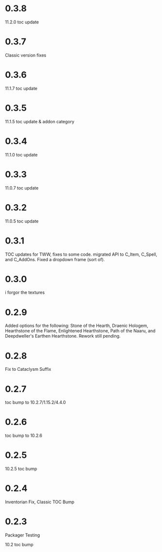 # 0.3.8

11.2.0 toc update

# 0.3.7

Classic version fixes

# 0.3.6

11.1.7 toc update

# 0.3.5

11.1.5 toc update & addon category

# 0.3.4

11.1.0 toc update

# 0.3.3

11.0.7 toc update

# 0.3.2

11.0.5 toc update

# 0.3.1

TOC updates for TWW, fixes to some code. migrated API to C_Item, C_Spell, and C_AddOns. Fixed a dropdown frame (sort of).

# 0.3.0

i forgor the textures

# 0.2.9

Added options for the following: Stone of the Hearth, Draenic Hologem, Hearthstone of the Flame, Enlightened Hearthstone, Path of the Naaru, and Deepdweller's Earthen Hearthstone. Rework still pending.

# 0.2.8

Fix to Cataclysm Suffix

# 0.2.7

toc bump to 10.2.7/1.15.2/4.4.0

# 0.2.6

toc bump to 10.2.6

# 0.2.5

10.2.5 toc bump

# 0.2.4

Inventorian Fix, Classic TOC Bump


# 0.2.3

Packager Testing

10.2 toc bump